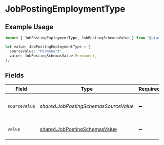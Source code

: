 # JobPostingEmploymentType

## Example Usage

```typescript
import { JobPostingEmploymentType, JobPostingSchemasValue } from "@stackone/stackone-client-ts/sdk/models/shared";

let value: JobPostingEmploymentType = {
  sourceValue: "Permanent",
  value: JobPostingSchemasValue.Permanent,
};
```

## Fields

| Field                                                                                 | Type                                                                                  | Required                                                                              | Description                                                                           | Example                                                                               |
| ------------------------------------------------------------------------------------- | ------------------------------------------------------------------------------------- | ------------------------------------------------------------------------------------- | ------------------------------------------------------------------------------------- | ------------------------------------------------------------------------------------- |
| `sourceValue`                                                                         | *shared.JobPostingSchemasSourceValue*                                                 | :heavy_minus_sign:                                                                    | The source value of the employment type.                                              | Permanent                                                                             |
| `value`                                                                               | [shared.JobPostingSchemasValue](../../../sdk/models/shared/jobpostingschemasvalue.md) | :heavy_minus_sign:                                                                    | The type of the employment.                                                           | permanent                                                                             |